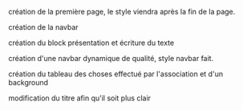 création de la première page, le style viendra après la fin de la page.

création de la navbar

création du block présentation et écriture du texte 

création d'une navbar dynamique de qualité, style navbar fait.

création du tableau des choses effectué par l'association et d'un background

modification du titre afin qu'il soit plus clair
